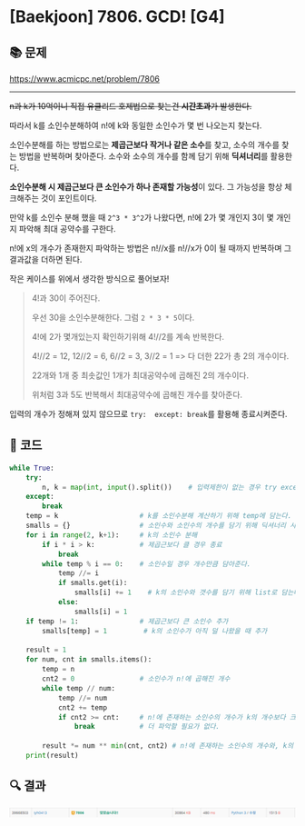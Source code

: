 # [Baekjoon] 7806. GCD! [G4]

## 📚 문제

https://www.acmicpc.net/problem/7806

---

~~n과 k가 10억이니 직접 유클리드 호제법으로 찾는건 **시간초과**가 발생한다.~~

따라서 k를 소인수분해하여 n!에 k와 동일한 소인수가 몇 번 나오는지 찾는다.

소인수분해를 하는 방법으로는 **제곱근보다 작거나 같은 소수**를 찾고, 소수의 개수를 찾는 방법을 반복하며 찾아준다. 소수와 소수의 개수를 함께 담기 위해 **딕셔너리**를 활용한다.

**소인수분해 시 제곱근보다 큰 소인수가 하나 존재할 가능성**이 있다. 그 가능성을 항상 체크해주는 것이 포인트이다.

만약 k를 소인수 분해 했을 때 `2^3 * 3^2`가 나왔다면, n!에 2가 몇 개인지 3이 몇 개인지 파악해 최대 공약수를 구한다.

n!에 x의 개수가 존재한지 파악하는 방법은 n!//x를 n!//x가 0이 될 때까지 반복하며 그 결과값을 더하면 된다.

작은 케이스를 위에서 생각한 방식으로 풀어보자!

>4!과 30이 주어진다.
>
>우선 30을 소인수분해한다. 그럼 `2 * 3 * 5`이다.
>
>4!에 2가 몇개있는지 확인하기위해 4!//2를 계속 반복한다.
>
>4!//2 = 12, 12//2 = 6, 6//2 = 3, 3//2 = 1 => 다 더한 22가 총 2의 개수이다.
>
>22개와 1개 중 최솟값인 1개가 최대공약수에 곱해진 2의 개수이다.
>
>위처럼 3과 5도 반복해서 최대공약수에 곱해진 개수를 찾아준다.

입력의 개수가 정해져 있지 않으므로 `try:  except: break`를 활용해 종료시켜준다.

## 📒 코드

```python
while True:
    try:
        n, k = map(int, input().split())    # 입력제한이 없는 경우 try except로 해결
    except:
        break
    temp = k                    # k를 소인수분해 계산하기 위해 temp에 담는다. 
    smalls = {}                 # 소인수와 소인수의 개수를 담기 위해 딕셔너리 사용
    for i in range(2, k+1):     # k의 소인수 분해
        if i * i > k:           # 제곱근보다 클 경우 종료
            break
        while temp % i == 0:    # 소인수일 경우 개수만큼 담아준다.
            temp //= i
            if smalls.get(i):
                smalls[i] += 1    # k의 소인수와 갯수를 담기 위해 list로 담는다.
            else:
                smalls[i] = 1
    if temp != 1:               # 제곱근보다 큰 소인수 추가
        smalls[temp] = 1         # k의 소인수가 아직 덜 나왔을 때 추가

    result = 1
    for num, cnt in smalls.items():
        temp = n
        cnt2 = 0                # 소인수가 n!에 곱해진 개수
        while temp // num:
            temp //= num
            cnt2 += temp
            if cnt2 >= cnt:     # n!에 존재하는 소인수의 개수가 k의 개수보다 크거나 같으면 종료한다.
                break           # 더 파악할 필요가 없다.

        result *= num ** min(cnt, cnt2) # n!에 존재하는 소인수의 개수와, k의 소인수 개수 중 최소값을 소인수에 거듭제곱해 곱해준다.
    print(result)
```

## 🔍 결과

![image-20220227020654858](README.assets/image-20220227020654858.png)